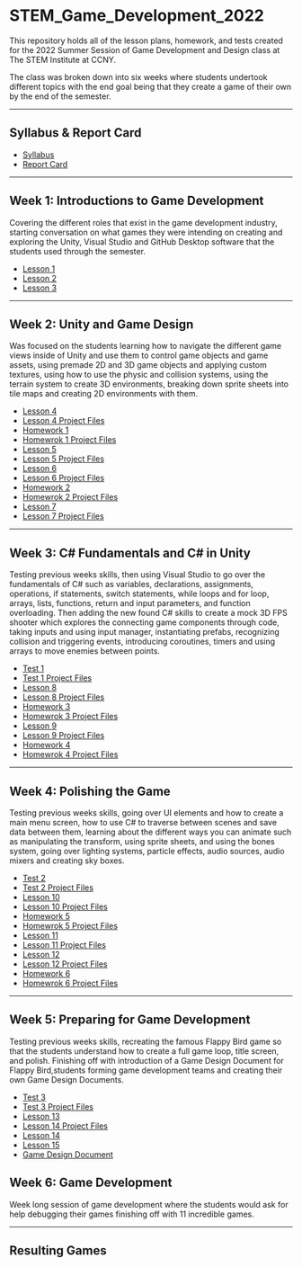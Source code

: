 # STEM_Game_Development_2022

This repository holds all of the lesson plans, homework, and tests created for the 2022 Summer Session of Game Development and Design class at The STEM Institute at CCNY.
 
The class was broken down into six weeks where students undertook different topics with the end goal being that they create a game of their own by the end of the semester.

- - - -

## Syllabus & Report Card  ##

* [Syllabus](https://github.com/Sgrygorczuk/STEM_Game_Development_2022/blob/main/Additional/STEM%20Syllabus%20Game%20Design%20and%20Development.pdf)
* [Report Card](https://github.com/Sgrygorczuk/STEM_Game_Development_2022/blob/main/Additional/STEM%20at%20CCNY%20Game%20Development%20Report%20Card.pdf)

- - - -

## Week 1: Introductions to Game Development  ##
Covering the different roles that exist in the game development industry, starting conversation on what games they were intending on creating and exploring the Unity, Visual Studio and GitHub Desktop software that the students used through the semester. 

* [Lesson 1](https://github.com/Sgrygorczuk/STEM_Game_Development_2022/blob/main/Lessons/Lesson_1.pdf)
* [Lesson 2](https://github.com/Sgrygorczuk/STEM_Game_Development_2022/blob/main/Lessons/Lesson_2.pdf)
* [Lesson 3](https://github.com/Sgrygorczuk/STEM_Game_Development_2022/blob/main/Lessons/Lesson_3.pdf)

- - - -

## Week 2: Unity and Game Design ## 
Was focused on the students learning how to navigate the different game views inside of Unity and use them to control game objects and game assets, using premade 2D and 3D game objects and applying custom textures, using how to use the physic and collision systems, using the terrain system to create 3D environments, breaking down sprite sheets into tile maps and creating 2D environments with them.

* [Lesson 4](https://github.com/Sgrygorczuk/STEM_Game_Development_2022/blob/main/Lessons/Lesson_4.pdf)
* [Lesson 4 Project Files](https://github.com/Sgrygorczuk/Week_1_Lesson_1)
* [Homework 1](https://github.com/Sgrygorczuk/STEM_Game_Development_2022/blob/main/Homeworks/Homework%20_1.pdf)
* [Homewrok 1 Project Files](https://github.com/Sgrygorczuk/Homework_1)
* [Lesson 5](https://github.com/Sgrygorczuk/STEM_Game_Development_2022/blob/main/Lessons/Lesson_5.pdf)
* [Lesson 5 Project Files](https://github.com/Sgrygorczuk/Week_1_Lesson_2)
* [Lesson 6](https://github.com/Sgrygorczuk/STEM_Game_Development_2022/blob/main/Lessons/Lesson_6.pdf)
* [Lesson 6 Project Files](https://github.com/Sgrygorczuk/Week_1_Lesson_3)
* [Homework 2](https://github.com/Sgrygorczuk/STEM_Game_Development_2022/blob/main/Homeworks/Homework_2.pdf)
* [Homewrok 2 Project Files](https://github.com/Sgrygorczuk/Homework_2)
* [Lesson 7](https://github.com/Sgrygorczuk/STEM_Game_Development_2022/blob/main/Lessons/Lesson_7.pdf)
* [Lesson 7 Project Files](https://github.com/Sgrygorczuk/Week_1_Lesson_4) 

- - - -

## Week 3: C# Fundamentals  and C# in Unity ##
Testing previous weeks skills, then using  Visual Studio to go over the fundamentals of C# such as variables, declarations, assignments, operations, if statements, switch statements, while loops and for loop, arrays, lists, functions, return and input parameters, and function overloading. Then adding the new found C# skills to create a mock 3D FPS shooter which explores the connecting game components through code, taking inputs and using input manager, instantiating prefabs, recognizing collision and triggering events, introducing coroutines, timers and using arrays to move enemies between points.

* [Test 1](https://github.com/Sgrygorczuk/STEM_Game_Development_2022/blob/main/Tests/Test_One.pdf)
* [Test 1 Project Files](https://github.com/Sgrygorczuk/Test_One)
* [Lesson 8](https://github.com/Sgrygorczuk/STEM_Game_Development_2022/blob/main/Lessons/Lesson_8.pdf)
* [Lesson 8 Project Files](https://github.com/Sgrygorczuk/Week_2_Lesson_1)
* [Homework 3](https://github.com/Sgrygorczuk/STEM_Game_Development_2022/blob/main/Homeworks/Homework_3.pdf)
* [Homewrok 3 Project Files](https://github.com/Sgrygorczuk/Homework_3)
* [Lesson 9](https://github.com/Sgrygorczuk/STEM_Game_Development_2022/blob/main/Lessons/Lesson_9.pdf)
* [Lesson 9 Project Files](https://github.com/Sgrygorczuk/Week_2_Lesson_2)
* [Homework 4](https://github.com/Sgrygorczuk/STEM_Game_Development_2022/blob/main/Homeworks/Homework_4.pdf)
* [Homewrok 4 Project Files](https://github.com/Sgrygorczuk/Homework_4)

- - - -

## Week 4: Polishing the Game ##
Testing previous weeks skills, going over UI elements and how to create a main menu screen, how to use C# to traverse between scenes and save data between them, learning about the different ways you can animate such as manipulating the transform, using sprite sheets, and using the bones system, going over lighting systems, particle effects, audio sources, audio mixers and creating sky boxes.

* [Test 2](https://github.com/Sgrygorczuk/STEM_Game_Development_2022/blob/main/Tests/Test%20Two.pdf)
* [Test 2 Project Files](https://github.com/Sgrygorczuk/Test_Two)
* [Lesson 10](https://github.com/Sgrygorczuk/STEM_Game_Development_2022/blob/main/Lessons/Lesson_10.pdf)
* [Lesson 10 Project Files](https://github.com/Sgrygorczuk/Week_2_Lesson_3)
* [Homework 5](https://github.com/Sgrygorczuk/STEM_Game_Development_2022/blob/main/Homeworks/Homework_5.pdf)
* [Homewrok 5 Project Files](https://github.com/Sgrygorczuk/Homework_5)
* [Lesson 11](https://github.com/Sgrygorczuk/STEM_Game_Development_2022/blob/main/Lessons/Lesson_11.pdf)
* [Lesson 11 Project Files](https://github.com/Sgrygorczuk/Week_3_Lesson_1)
* [Lesson 12](https://github.com/Sgrygorczuk/STEM_Game_Development_2022/blob/main/Lessons/Lesson_12.pdf)
* [Lesson 12 Project Files](https://github.com/Sgrygorczuk/Week_3_Lesson_2)
* [Homework 6](https://github.com/Sgrygorczuk/STEM_Game_Development_2022/blob/main/Homeworks/Homework_6.pdf)
* [Homewrok 6 Project Files](https://github.com/Sgrygorczuk/Homework_6)

- - - -

## Week 5: Preparing  for Game Development ## 
Testing previous weeks skills, recreating the famous Flappy Bird game so that the students understand how to create a full game loop, title screen, and polish. Finishing off with introduction of a Game Design Document for Flappy Bird,students forming game development teams and creating their own Game Design Documents. 

* [Test 3](https://github.com/Sgrygorczuk/STEM_Game_Development_2022/blob/main/Tests/Test%20Three.pdf)
* [Test 3 Project Files](https://github.com/Sgrygorczuk/Test_Three)
* [Lesson 13](https://github.com/Sgrygorczuk/STEM_Game_Development_2022/blob/main/Lessons/Lesson_13.pdf)
* [Lesson 14 Project Files](https://github.com/Sgrygorczuk/Flappy_Bird_Demo)
* [Lesson 14](https://github.com/Sgrygorczuk/STEM_Game_Development_2022/blob/main/Lessons/Lesson_14.pdf)
* [Lesson 15](https://github.com/Sgrygorczuk/STEM_Game_Development_2022/blob/main/Lessons/Lesson_15.pdf)
* [Game Design Document](https://github.com/Sgrygorczuk/STEM_Game_Development_2022/blob/main/Additional/Game%20Design%20Document%20.pdf)

## Week 6: Game Development  ##
Week long session of game development where the students would ask for help debugging their games finishing off with 11 incredible games.

- - - -

## Resulting Games ##



